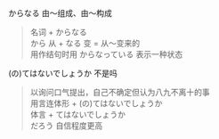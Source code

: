 
からなる  由〜组成、由〜构成  
> 名词 + からなる  
から 从 + なる 变  = 从〜变来的  
用作结句时用 からなっている 表示一种状态  


(の)てはないでしょうか  不是吗  
> 以询问口气提出，自己不确定但认为八九不离十的事  
用言连体形 + (の)てはないでしょうか  
体言 + てはないでしょうか    
だろう 自信程度更高    

